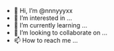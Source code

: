 - 👋 Hi, I’m @nnnyyyxx
- 👀 I’m interested in ...
- 🌱 I’m currently learning ...
- 💞️ I’m looking to collaborate on ...
- 📫 How to reach me ...

<!---
nnnyyyxx/nnnyyyxx is a ✨ special ✨ repository because its `README.md` (this file) appears on your GitHub profile.
You can click the Preview link to take a look at your changes.
--->
